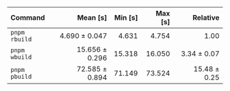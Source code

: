 | Command | Mean [s] | Min [s] | Max [s] | Relative |
|:---|---:|---:|---:|---:|
| `pnpm rbuild` | 4.690 ± 0.047 | 4.631 | 4.754 | 1.00 |
| `pnpm wbuild` | 15.656 ± 0.296 | 15.318 | 16.050 | 3.34 ± 0.07 |
| `pnpm pbuild` | 72.585 ± 0.894 | 71.149 | 73.524 | 15.48 ± 0.25 |
